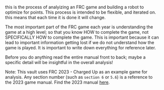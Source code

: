 this is the process of analyizing an FRC game and building a robot to optimize for points. This process is intended to be flexible, and iterated on. this means that each time it is done it will change. 

The most important part of the FRC game each year is understanding the game at a high level; so that you know HOW to complete the game, not SPECIFICALLY HOW to complete the game. This is important because it can lead to important information getting lost if we do not understand how the game is played. It is important to write down everything for reference later. 

Before you do anything read the entire manual front to back; maybe a specific detail will be insightful in the overall analysis!

Note: This vault uses FRC 2023 - Charged Up as an example game for analysis. Any section number (such as `section 6` or `5.6`) is a reference to the 2023 game manual.
Find the 2023 manual [here](https://firstfrc.blob.core.windows.net/frc2023/Manual/2023FRCGameManual.pdf).
